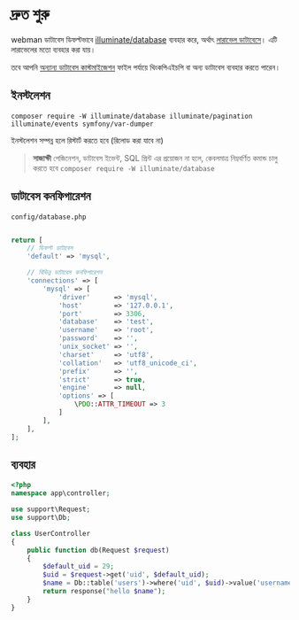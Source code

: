 # দ্রুত শুরু

webman ডাটাবেস ডিফল্টভাবে [illuminate/database](https://github.com/illuminate/database) ব্যবহার করে, অর্থাৎ [লারাভেল ডাটাবেসে](https://learnku.com/docs/laravel/8.x/database/9400)। এটি লারাভেলের মতো ব্যবহার করা যায়।

তবে আপনি [অন্যান্য ডাটাবেস কাস্টমাইজেশন](others.md) ফাইল পর্যায়ে থিংকপিএইচপি বা অন্য ডাটাবেস ব্যবহার করতে পারেন।

## ইনস্টলেশন

`composer require -W illuminate/database illuminate/pagination illuminate/events symfony/var-dumper`

ইনস্টলেশন সম্পন্ন হলে রিস্টার্ট করতে হবে (রিলোড করা যাবে না)

> **সাজাক্ষী**
> পেজিনেশন, ডাটাবেস ইভেন্ট, SQL প্রিন্ট এর প্রয়োজন না হলে, কেবলমাত্র নিম্নবর্ণিত কমান্ড চালু করতে হবে
> `composer require -W illuminate/database`

## ডাটাবেস কনফিগারেশন
`config/database.php`
```php

return [
    // ডিফল্ট ডাটাবেস
    'default' => 'mysql',

    // বিভিন্ন ডাটাবেস কনফিগারেশন
    'connections' => [
        'mysql' => [
            'driver'      => 'mysql',
            'host'        => '127.0.0.1',
            'port'        => 3306,
            'database'    => 'test',
            'username'    => 'root',
            'password'    => '',
            'unix_socket' => '',
            'charset'     => 'utf8',
            'collation'   => 'utf8_unicode_ci',
            'prefix'      => '',
            'strict'      => true,
            'engine'      => null,
            'options' => [
                \PDO::ATTR_TIMEOUT => 3
            ]
        ],
    ],
];
```


## ব্যবহার
```php
<?php
namespace app\controller;

use support\Request;
use support\Db;

class UserController
{
    public function db(Request $request)
    {
        $default_uid = 29;
        $uid = $request->get('uid', $default_uid);
        $name = Db::table('users')->where('uid', $uid)->value('username');
        return response("hello $name");
    }
}
```
